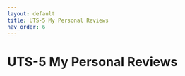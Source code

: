 ```yaml
---
layout: default
title: UTS-5 My Personal Reviews
nav_order: 6
---
```


# UTS-5 My Personal Reviews


